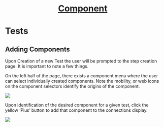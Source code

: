 <h1 style="text-align: center; text-decoration:underline; font-weight: bold;">Component</h1>

# Tests

## Adding Components <!-- {docsify-ignore} --> 

Upon Creation of a new Test the user will be prompted to the step creation page. It is important to note a few things. 

On the left half of the page, there exists a component menu where the user can select individually created components. Note the mobility, or web icons on the component selectors identify the origins of the component.

<img src="https://dmdug58z0ycm2.cloudfront.net/production/pub-site/images/_componentImgs/Aspose.Words.2f572e7c-e1bc-424a-bb14-b916aa36d020.032.png">

Upon identification of the desired component for a given test, click the yellow ‘Plus’ button to add that component to the connections display. 

<img src="https://dmdug58z0ycm2.cloudfront.net/production/pub-site/images/_componentImgs/Aspose.Words.2f572e7c-e1bc-424a-bb14-b916aa36d020.033.png">